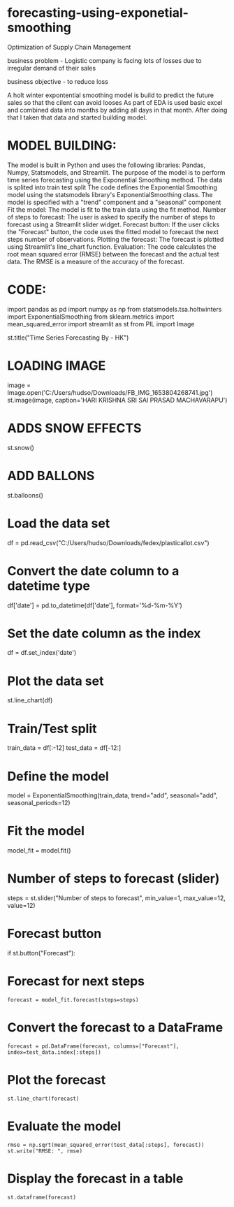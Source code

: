 # forecasting-using-exponetial-smoothing
Optimization of Supply Chain Management 

business problem - Logistic company is facing lots of losses due to irregular demand of their sales

business objective - to reduce loss

A holt winter expontential smoothing model is build to predict the future sales so that the cilent can avoid looses
As part of EDA is used basic excel and combined data into months by adding all days in that month.
After doing that I taken that data and started building model.

# MODEL BUILDING:

The model is built in Python and uses the following libraries: Pandas, Numpy, Statsmodels, and Streamlit.
The purpose of the model is to perform time series forecasting using the Exponential Smoothing method.
The data is splited into train test split
The code defines the Exponential Smoothing model using the statsmodels library's ExponentialSmoothing class. The model is specified with a "trend" component and a "seasonal" component
Fit the model: The model is fit to the train data using the fit method.
Number of steps to forecast: The user is asked to specify the number of steps to forecast using a Streamlit slider widget.
Forecast button: If the user clicks the "Forecast" button, the code uses the fitted model to forecast the next steps number of observations.
Plotting the forecast: The forecast is plotted using Streamlit's line_chart function.
Evaluation: The code calculates the root mean squared error (RMSE) between the forecast and the actual test data. The RMSE is a measure of the accuracy of the forecast.

# CODE:
 import pandas as pd
 import numpy as np
 from statsmodels.tsa.holtwinters import ExponentialSmoothing
 from sklearn.metrics import mean_squared_error
 import streamlit as st
 from PIL import Image

 st.title("Time Series Forecasting By - HK")

# LOADING IMAGE
 image = Image.open('C:/Users/hudso/Downloads/FB_IMG_1653804268741.jpg')
 st.image(image, caption='HARI KRISHNA SRI SAI PRASAD MACHAVARAPU')

# ADDS SNOW EFFECTS
 st.snow() 

# ADD BALLONS
 st.balloons()


# Load the data set
 df = pd.read_csv("C:/Users/hudso/Downloads/fedex/plasticallot.csv")

# Convert the date column to a datetime type
 df['date'] = pd.to_datetime(df['date'], format='%d-%m-%Y')

# Set the date column as the index
 df = df.set_index('date')

# Plot the data set
 st.line_chart(df)

# Train/Test split
 train_data = df[:-12]
 test_data = df[-12:]

# Define the model
 model = ExponentialSmoothing(train_data, trend="add", seasonal="add", seasonal_periods=12)

# Fit the model
 model_fit = model.fit()

# Number of steps to forecast (slider)
 steps = st.slider("Number of steps to forecast", min_value=1, max_value=12, value=12)

# Forecast button
 if st.button("Forecast"):
  # Forecast for next steps
    forecast = model_fit.forecast(steps=steps)

   # Convert the forecast to a DataFrame
    forecast = pd.DataFrame(forecast, columns=["Forecast"], index=test_data.index[:steps])

   # Plot the forecast
    st.line_chart(forecast)

   # Evaluate the model
    rmse = np.sqrt(mean_squared_error(test_data[:steps], forecast))
    st.write("RMSE: ", rmse)

   # Display the forecast in a table
    st.dataframe(forecast)
